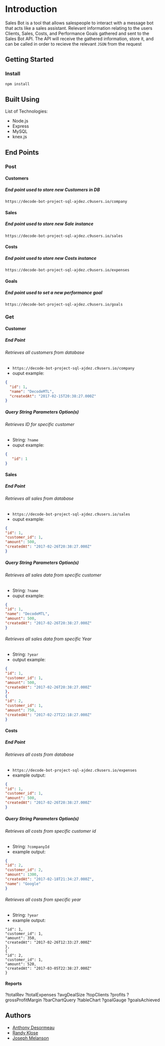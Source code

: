 # Introduction

Sales Bot is a tool that allows salespeople to interact with a message bot that acts like a sales assistant. Relevant information relating to the users Clients, Sales, Costs, and Performance Goals gathered and sent to the Sales Bot API. The API will receive the gathered information, store it, and can be called in order to recieve the relevant `JSON` from the request

## Getting Started
### Install
```sh
npm install
```

## Built Using
List of Technologies:
* Node.js
* Express
* MySQL
* knex.js

## End Points
### Post
#### Customers
##### End point used to store new Customers in DB
 `https://decode-bot-project-sql-ajdez.c9users.io/company`

#### Sales
##### End point used to store new Sale instance
 `https://decode-bot-project-sql-ajdez.c9users.io/sales`

#### Costs
##### End point used to store new Costs instance
 `https://decode-bot-project-sql-ajdez.c9users.io/expenses`

#### Goals
##### End point used to set a new performance goal
 `https://decode-bot-project-sql-ajdez.c9users.io/goals`

### Get
#### Customer
##### End Point
###### Retrieves all customers from database
* `https://decode-bot-project-sql-ajdez.c9users.io/company`
* ouput example:

```json
{
  "id": 1,
  "name": "DecodeMTL",
  "createdAt": "2017-02-15T20:38:27.000Z"
}
```

##### Query String Parameters Option(s)
###### Retrieves ID for specific customer
 * String: `?name`
 * ouput example:
```json
{
   "id": 1
}
```


#### Sales
##### End Point
###### Retrieves all sales from database
* `https://decode-bot-project-sql-ajdez.c9users.io/sales`
* ouput example: 
``` json
{
"id": 1,
"customer_id": 1,
"amount": 500,
"createdAt": "2017-02-26T20:38:27.000Z"
}
```

##### Query String Parameters Option(s)
###### Retrieves all sales data from specific customer
* String: `?name`
* ouput example: 
```json
{
"id": 1,
"name": "DecodeMTL",
"amount": 500,
"createdAt": "2017-02-26T20:38:27.000Z"
}
```

###### Retrieves all sales data from specific Year
* String: `?year`
* output example: 
```json
{
"id": 1,
"customer_id": 1,
"amount": 500,
"createdAt": "2017-02-26T20:38:27.000Z"
},
{
"id": 2,
"customer_id": 1,
"amount": 750,
"createdAt": "2017-02-27T22:18:27.000Z"
}
```

#### Costs
##### End Point
###### Retrieves all costs from database
* `https://decode-bot-project-sql-ajdez.c9users.io/expenses`
* example output: 
```json
{
"id": 1,
"customer_id": 1,
"amount": 500,
"createdAt": "2017-02-26T20:38:27.000Z"
}
```

##### Query String Parameters Option(s)
###### Retrieves all costs from specific customer id
* String: `?companyId`
* example output: 
```json
{
"id": 2,
"customer_id": 2,
"amount": 1300,
"createdAt": "2017-02-18T21:34:27.000Z",
"name": "Google"
}
```

###### Retrieves all costs from specific year
* String: `?year`
* example output: 
```json{
"id": 1,
"customer_id": 1,
"amount": 350,
"createdAt": "2017-02-26T12:33:27.000Z"
},
{
"id": 2,
"customer_id": 1,
"amount": 520,
"createdAt": "2017-03-05T22:38:27.000Z"
}
```


#### Reports
?totalRev
?totalExpenses
?avgDealSize
?topClients
?profits
?grossProfitMargin
?barChartQuery
?tableChart
?goalGauge
?goalsAchieved






## Authors
* [Anthony Desormeau](https://github.com/ajdez)
* [Randy Klose](https://github.com/Randyklose)
* [Joseph Melanson](https://github.com/joemelanson)
